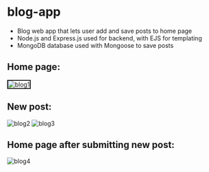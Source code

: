 # blog-app

<ul>
  <li>Blog web app that lets user add and save posts to home page</li>
  <li>Node.js and Express.js used for backend, with EJS for templating</li>
  <li>MongoDB database used with Mongoose to save posts</li>
</ul>

<h2>Home page:</h2>
<img style="border: solid 2px" alt="blog1" src="https://user-images.githubusercontent.com/68671581/181605412-9fa74d65-be7f-457c-a1eb-a1d218b36c6d.png">
<h2>New post:</h2>
<img alt="blog2" src="https://user-images.githubusercontent.com/68671581/181606254-fed48ea1-7b5b-436e-95a4-388c31a32438.png">
<img alt="blog3" src="https://user-images.githubusercontent.com/68671581/181607701-33354494-1485-4b35-8cd2-fb6a3565f49f.png">
<h2>Home page after submitting new post:</h2>
<img alt="blog4" src="https://user-images.githubusercontent.com/68671581/181607960-08dd0c56-dc68-4d90-b66e-bd43089f34a8.png">
